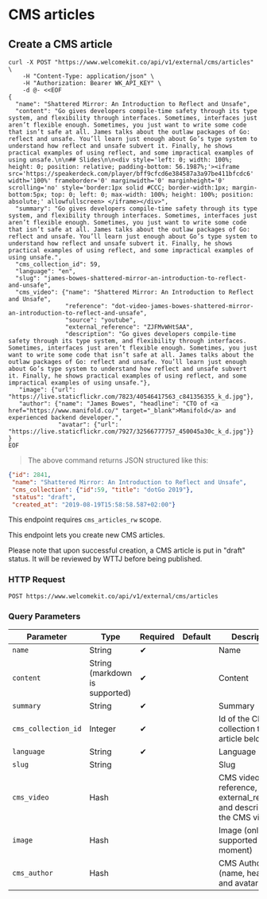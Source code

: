 # CMS articles

## Create a CMS article

```shell
curl -X POST "https://www.welcomekit.co/api/v1/external/cms/articles" \
    -H "Content-Type: application/json" \
    -H "Authorization: Bearer WK_API_KEY" \
    -d @- <<EOF
{
  "name": "Shattered Mirror: An Introduction to Reflect and Unsafe",
  "content": "Go gives developers compile-time safety through its type system, and flexibility through interfaces. Sometimes, interfaces just aren’t flexible enough. Sometimes, you just want to write some code that isn’t safe at all. James talks about the outlaw packages of Go: reflect and unsafe. You’ll learn just enough about Go’s type system to understand how reflect and unsafe subvert it. Finally, he shows practical examples of using reflect, and some impractical examples of using unsafe.\n\n## Slides\n\n<div style='left: 0; width: 100%; height: 0; position: relative; padding-bottom: 56.1987%;'><iframe src='https://speakerdeck.com/player/bff9cfcd6e384587a3a97be411bfcdc6' width='100%' frameborder='0' marginwidth='0' marginheight='0' scrolling='no' style='border:1px solid #CCC; border-width:1px; margin-bottom:5px; top: 0; left: 0; max-width: 100%; height: 100%; position: absolute;' allowfullscreen> </iframe></div>",
  "summary": "Go gives developers compile-time safety through its type system, and flexibility through interfaces. Sometimes, interfaces just aren’t flexible enough. Sometimes, you just want to write some code that isn’t safe at all. James talks about the outlaw packages of Go: reflect and unsafe. You’ll learn just enough about Go’s type system to understand how reflect and unsafe subvert it. Finally, he shows practical examples of using reflect, and some impractical examples of using unsafe.",
  "cms_collection_id": 59,
  "language": "en",
  "slug": "james-bowes-shattered-mirror-an-introduction-to-reflect-and-unsafe",
  "cms_video": {"name": "Shattered Mirror: An Introduction to Reflect and Unsafe",
                "reference": "dot-video-james-bowes-shattered-mirror-an-introduction-to-reflect-and-unsafe",
                "source": "youtube",
                "external_reference": "ZJFMvWHtSAA",
                "description": "Go gives developers compile-time safety through its type system, and flexibility through interfaces. Sometimes, interfaces just aren’t flexible enough. Sometimes, you just want to write some code that isn’t safe at all. James talks about the outlaw packages of Go: reflect and unsafe. You’ll learn just enough about Go’s type system to understand how reflect and unsafe subvert it. Finally, he shows practical examples of using reflect, and some impractical examples of using unsafe."},
   "image": {"url": "https://live.staticflickr.com/7823/40546417563_c841356355_k_d.jpg"},
   "author": {"name": "James Bowes", "headline": "CTO of <a href="https://www.manifold.co/" target="_blank">Manifold</a> and experienced backend developer.",
              "avatar": {"url": "https://live.staticflickr.com/7927/32566777757_450045a30c_k_d.jpg"}}
}
EOF
```

> The above command returns JSON structured like this:

```json
{"id": 2841,
 "name": "Shattered Mirror: An Introduction to Reflect and Unsafe",
 "cms_collection": {"id":59, "title": "dotGo 2019"},
 "status": "draft",
 "created_at": "2019-08-19T15:58:58.587+02:00"}
```

<aside class="notice">
This endpoint requires <code>cms_articles_rw</code> scope.
</aside>

This endpoint lets you create new CMS articles.

Please note that upon successful creation, a CMS article is put in "draft" status. It will be reviewed by WTTJ before being published.

### HTTP Request

`POST https://www.welcomekit.co/api/v1/external/cms/articles`

### Query Parameters

Parameter | Type | Required | Default | Description | Example
--- | --- | --- | --- | --- | ---
`name` | String | ✔ | | Name |
`content` | String (markdown is supported) | ✔ | | Content |
`summary` | String | ✔ | | Summary |
`cms_collection_id` | Integer | ✔ | | Id of the CMS collection this article belongs to |
`language` | String | ✔ | | Language | en, fr, es
`slug` | String | | | Slug |
`cms_video` | Hash | | | CMS video (name, reference, source, external_reference and description of the CMS video) |
`image` | Hash | | | Image (only url is supported for the moment) |
`cms_author` | Hash | | | CMS Author (name, headline and avatar) |
